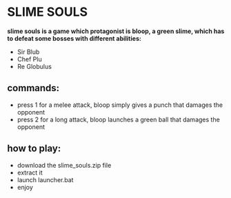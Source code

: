 # SLIME SOULS

**slime souls is a game which protagonist is bloop, a green slime, which has to defeat some bosses with different abilities:**
- Sir Blub
- Chef Plu
- Re Globulus

## commands:
- press 1 for a melee attack, bloop simply gives a punch that damages the opponent
- press 2 for a long attack, bloop launches a green ball that damages the opponent

## how to play:
- download the slime_souls.zip file
- extract it
- launch launcher.bat
- enjoy

